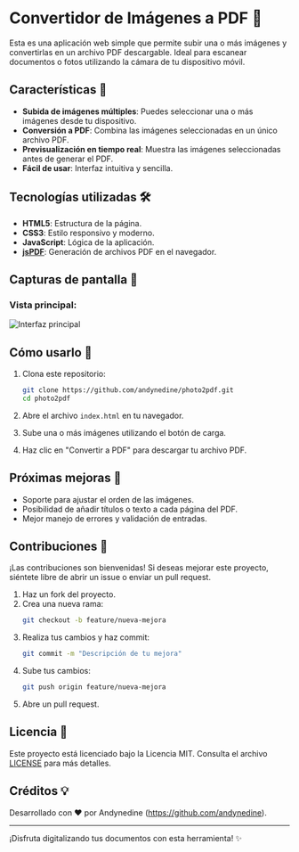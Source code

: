 # Convertidor de Imágenes a PDF 📄

Esta es una aplicación web simple que permite subir una o más imágenes y convertirlas en un archivo PDF descargable. Ideal para escanear documentos o fotos utilizando la cámara de tu dispositivo móvil.

## Características 🚀

- **Subida de imágenes múltiples**: Puedes seleccionar una o más imágenes desde tu dispositivo.
- **Conversión a PDF**: Combina las imágenes seleccionadas en un único archivo PDF.
- **Previsualización en tiempo real**: Muestra las imágenes seleccionadas antes de generar el PDF.
- **Fácil de usar**: Interfaz intuitiva y sencilla.

## Tecnologías utilizadas 🛠️

- **HTML5**: Estructura de la página.
- **CSS3**: Estilo responsivo y moderno.
- **JavaScript**: Lógica de la aplicación.
- **[jsPDF](https://github.com/parallax/jsPDF)**: Generación de archivos PDF en el navegador.

## Capturas de pantalla 📸

### Vista principal:
![Interfaz principal](https://via.placeholder.com/400x300?text=Captura+de+pantalla)

## Cómo usarlo 🔧

1. Clona este repositorio:
    ```bash
    git clone https://github.com/andynedine/photo2pdf.git
    cd photo2pdf
    ```
2. Abre el archivo `index.html` en tu navegador.

3. Sube una o más imágenes utilizando el botón de carga.

4. Haz clic en "Convertir a PDF" para descargar tu archivo PDF.

## Próximas mejoras 🌟

- Soporte para ajustar el orden de las imágenes.
- Posibilidad de añadir títulos o texto a cada página del PDF.
- Mejor manejo de errores y validación de entradas.

## Contribuciones 🤝

¡Las contribuciones son bienvenidas! Si deseas mejorar este proyecto, siéntete libre de abrir un issue o enviar un pull request.

1. Haz un fork del proyecto.
2. Crea una nueva rama:
    ```bash
    git checkout -b feature/nueva-mejora
    ```
3. Realiza tus cambios y haz commit:
    ```bash
    git commit -m "Descripción de tu mejora"
    ```
4. Sube tus cambios:
    ```bash
    git push origin feature/nueva-mejora
    ```
5. Abre un pull request.

## Licencia 📜

Este proyecto está licenciado bajo la Licencia MIT. Consulta el archivo [LICENSE](LICENSE) para más detalles.

## Créditos 💡

Desarrollado con ❤️ por Andynedine (https://github.com/andynedine).

---

¡Disfruta digitalizando tus documentos con esta herramienta! ✨
